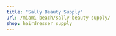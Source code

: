 ```yaml
---
title: "Sally Beauty Supply"
url: /miami-beach/sally-beauty-supply/
shop: hairdresser supply
---
```

